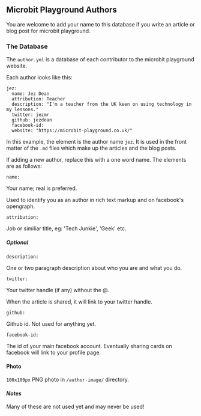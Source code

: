 ## Microbit Playground Authors

You are welcome to add your name to this database if you write an article or blog post for microbit playground. 


### The Database

The `author.yml` is a database of each contributor to the microbit playground website. 

Each author looks like this:

```
jez:
  name: Jez Dean
  attribution: Teacher
  description: "I'm a teacher from the UK keen on using technology in my lessons."
  twitter: jezmr
  github: jezdean
  facebook-id:
  website: "https://microbit-playground.co.uk/"
```

In this example, the element is the author name `jez`. It is used in the front matter of the `.md` files which make up the articles and the blog posts.

If adding a new author, replace this with a one word name. The elements are as follows:

`name:`

Your name; real is preferred. 

Used to identify you as an author in rich text markup and on facebook's opengraph.

`attribution:`

Job or similiar title, eg: 'Tech Junkie', 'Geek' etc.

##### Optional

`description:`

One or two paragraph description about who you are and what you do.

`twitter:`

Your twitter handle (if any) without the @.

When the article is shared, it will link to your twitter handle.

`github:`

Github id. Not used for anything yet.

`facebook-id:`

The id of your main facebook account. Eventually sharing cards on facebook will link to your profile page.

#### Photo

`100x100px` PNG photo in `/author-image/` directory.

#### _Notes_

Many of these are not used yet and may never be used!





